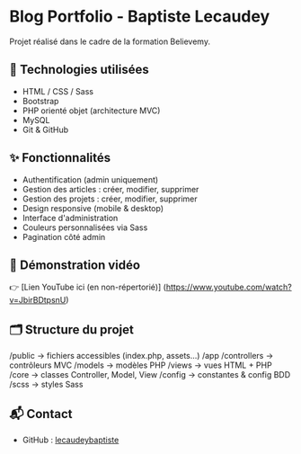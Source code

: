 # Blog Portfolio - Baptiste Lecaudey

Projet réalisé dans le cadre de la formation Believemy.

## 🔧 Technologies utilisées

- HTML / CSS / Sass
- Bootstrap
- PHP orienté objet (architecture MVC)
- MySQL
- Git & GitHub

## ✨ Fonctionnalités

- Authentification (admin uniquement)
- Gestion des articles : créer, modifier, supprimer
- Gestion des projets : créer, modifier, supprimer
- Design responsive (mobile & desktop)
- Interface d'administration
- Couleurs personnalisées via Sass
- Pagination côté admin

## 🎥 Démonstration vidéo

👉 [Lien YouTube ici (en non-répertorié)] (https://www.youtube.com/watch?v=JbirBDtpsnU)

## 🗂️ Structure du projet

/public → fichiers accessibles (index.php, assets...)
/app
/controllers → contrôleurs MVC
/models → modèles PHP
/views → vues HTML + PHP
/core → classes Controller, Model, View
/config → constantes & config BDD
/scss → styles Sass

## 📬 Contact

- GitHub : [lecaudeybaptiste](https://github.com/lecaudeybaptiste)
